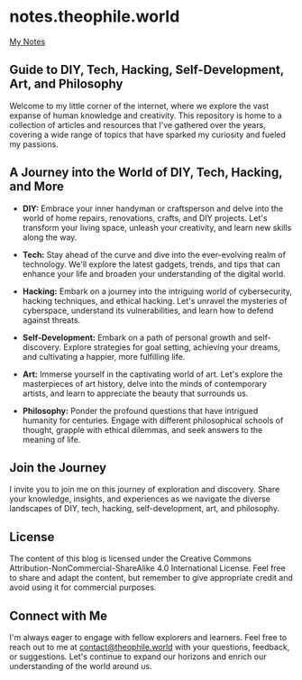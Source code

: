 # notes.theophile.world
[My Notes](http://notes.theophile.world/)

## Guide to DIY, Tech, Hacking, Self-Development, Art, and Philosophy

Welcome to my little corner of the internet, where we explore the vast expanse of human knowledge and creativity. This repository is home to a collection of articles and resources that I've gathered over the years, covering a wide range of topics that have sparked my curiosity and fueled my passions.

## A Journey into the World of DIY, Tech, Hacking, and More

* **DIY:** Embrace your inner handyman or craftsperson and delve into the world of home repairs, renovations, crafts, and DIY projects. Let's transform your living space, unleash your creativity, and learn new skills along the way.

* **Tech:** Stay ahead of the curve and dive into the ever-evolving realm of technology. We'll explore the latest gadgets, trends, and tips that can enhance your life and broaden your understanding of the digital world.

* **Hacking:** Embark on a journey into the intriguing world of cybersecurity, hacking techniques, and ethical hacking. Let's unravel the mysteries of cyberspace, understand its vulnerabilities, and learn how to defend against threats.

* **Self-Development:** Embark on a path of personal growth and self-discovery. Explore strategies for goal setting, achieving your dreams, and cultivating a happier, more fulfilling life.

* **Art:** Immerse yourself in the captivating world of art. Let's explore the masterpieces of art history, delve into the minds of contemporary artists, and learn to appreciate the beauty that surrounds us.

* **Philosophy:** Ponder the profound questions that have intrigued humanity for centuries. Engage with different philosophical schools of thought, grapple with ethical dilemmas, and seek answers to the meaning of life.

## Join the Journey

I invite you to join me on this journey of exploration and discovery. Share your knowledge, insights, and experiences as we navigate the diverse landscapes of DIY, tech, hacking, self-development, art, and philosophy.

## License

The content of this blog is licensed under the Creative Commons Attribution-NonCommercial-ShareAlike 4.0 International License. Feel free to share and adapt the content, but remember to give appropriate credit and avoid using it for commercial purposes.

## Connect with Me

I'm always eager to engage with fellow explorers and learners. Feel free to reach out to me at [contact@theophile.world](mailto:contact@theophile.world) with your questions, feedback, or suggestions. Let's continue to expand our horizons and enrich our understanding of the world around us.

